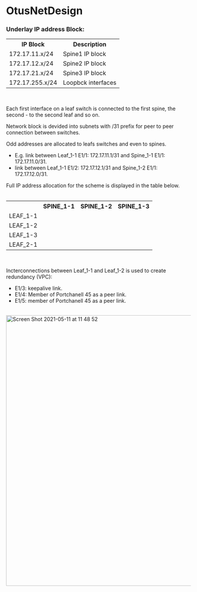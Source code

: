 # OtusNetDesign
<h3>Underlay IP address Block:</h3>
<table>
  <tr align="center">
    <th>IP Block</th>
    <th>Description</th>
  </tr>
  <tr>
    <td align="left">172.17.11.x/24</td>
    <td align="left">Spine1 IP block</td>
  </tr>
    <tr>
    <td align="left">172.17.12.x/24</td>
    <td align="left">Spine2 IP block</td>
  </tr>
    <tr>
    <td align="left">172.17.21.x/24</td>
    <td align="left">Spine3 IP block</td>
  </tr>
   <tr>
    <td align="left">172.17.255.x/24</td>
    <td align="left">Loopbck interfaces</td>
  </tr>
</table><br />
<p align="left">Each first interface on a leaf switch is connected to the first spine, the second - to the second leaf and so on.<br />
<p align="left">Network block is devided into subnets with /31 prefix for peer to peer connection between switches.<br />
<p align="left">Odd addresses are allocated to leafs switches and even to spines.<br />
<ul>
<li align="left">E.g. link between Leaf_1-1 E1/1: 172.17.11.1/31 and Spine_1-1 E1/1: 172.17.11.0/31.</li>
<li align="left">link between Leaf_1-1 E1/2: 172.17.12.1/31 and Spine_1-2 E1/1: 172.17.12.0/31.</li>
</ul>
<p align="left">Full IP address allocation for the scheme is displayed in the table below.<br />
<br />
<table>
  <tr align="center">
    <th></th>
    <th>SPINE_1-1</th>
    <th>SPINE_1-2</th>
    <th>SPINE_1-3</th>
  </tr>
  <tr>
    <td align="left">LEAF_1-1</td>
    <td align="left"></td>
    <td align="left"></td>
  </tr>
    <td align="left">LEAF_1-2</td>
    <td align="left"></td>
    <td align="left"></td>
  </tr>
    <td align="left">LEAF_1-3</td>
    <td align="left"></td>
    <td align="left"></td>
  </tr>
   <tr>
    <td align="left">LEAF_2-1</td>
    <td align="left"></td>
    <td align="left"></td>
  </tr>
</table>
<br />
<p align="left">Incterconnections between Leaf_1-1 and Leaf_1-2 is used to create redundancy (VPC):<br />
<ul>
<li align="left">E1/3: keepalive link.</li>
<li align="left">E1/4: Member of Portchanell 45 as a peer link.</li>
<li align="left">E1/5: member of Portchanell 45 as a peer link.</li>
</ul>
<br />
<img width="735" alt="Screen Shot 2021-05-11 at 11 48 52" src="https://user-images.githubusercontent.com/39993377/117787227-ee4aba00-b24e-11eb-9f17-d102ffd2a4ce.png">
